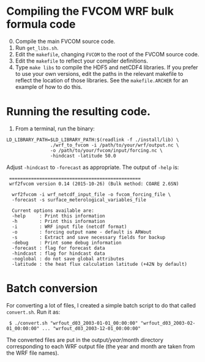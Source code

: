 # Compiling the FVCOM WRF bulk formula code

0. Compile the main FVCOM source code.
1. Run `get_libs.sh`.
2. Edit the `makefile`, changing `FVCOM` to the root of the FVCOM source code.
3. Edit the `makefile` to reflect your compiler definitions.
4. Type `make libs` to compile the HDF5 and netCDF4 libraries. If you prefer to use your own versions, edit the paths in the relevant makefile to reflect the location of those libraries. See the `makefile.ARCHER` for an example of how to do this.

# Running the resulting code.

1. From a terminal, run the binary:

```
LD_LIBRARY_PATH=$LD_LIBRARY_PATH:$(readlink -f ./install/lib) \
                ./wrf_to_fvcom -i /path/to/your/wrf/output.nc \
                -o /path/to/your/fvcom/input/forcing.nc \
                -hindcast -latitude 50.0
```

Adjust `-hindcast` to `-forecast` as appropriate. The output of `-help` is:

```
 ================================================
 wrf2fvcom version 0.14 (2015-10-26) (Bulk method: COARE 2.6SN)

  wrf2fvcom -i wrf_netcdf_input_file -o fvcom_forcing_file \
  -forecast -s surface_meterological_variables_file

  Current options available are:
  -help     : Print this information
  -h        : Print this information
  -i        : WRF input file (netcdf format)
  -o        : forcing output name - default is ARWout
  -s        : Extract and save necessary fields for backup
  -debug    : Print some debug information
  -forecast : flag for forecast data
  -hindcast : flag for hindcast data
  -noglobal : do not save global attributes
  -latitude : the heat flux calculation latitude (+42N by default)
```

# Batch conversion

For converting a lot of files, I created a simple batch script to do that called `convert.sh`. Run it as:

```
 $ ./convert.sh "wrfout_d03_2003-01-01_00:00:00" "wrfout_d03_2003-02-01_00:00:00" ... "wrfout_d03_2003-12-01_00:00:00"
```

The converted files are put in the output/$year/$month directory corresponding to each WRF output file (the year and month are taken from the WRF file names).
